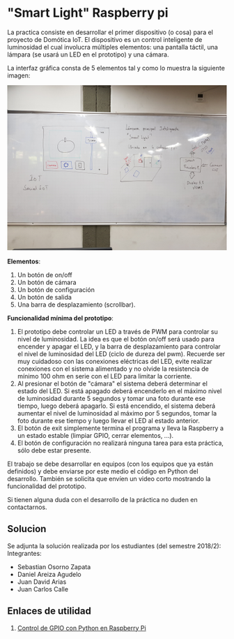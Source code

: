 # "Smart Light" Raspberry pi

La practica consiste en desarrollar el primer dispositivo (o cosa) para el proyecto de Domótica IoT. El dispositivo es un control inteligente de luminosidad el cual involucra múltiples elementos: una pantalla táctil, una lámpara (se usará un LED en el prototipo) y una cámara.

La interfaz gráfica consta de 5 elementos tal y como lo muestra la siguiente imagen:

![imagen](smartLight.jpg)

**Elementos**:
1. Un botón de on/off
2. Un botón de cámara
3. Un botón de configuración
4. Un botón de salida
5. Una barra de desplazamiento (scrollbar).

**Funcionalidad mínima del prototipo**:
1. El prototipo debe controlar un LED a través de PWM para controlar su nivel de luminosidad. La idea es que el botón on/off será usado para encender y apagar el LED, y la barra de desplazamiento para controlar el nivel de luminosidad del LED (ciclo de dureza del pwm). Recuerde ser muy cuidadoso con las conexiones eléctricas del LED, evite realizar conexiones con el sistema alimentado y no olvide la resistencia de mínimo 100 ohm en serie con el LED para limitar la corriente.
2. Al presionar el botón de "cámara" el sistema deberá determinar el estado del LED. Si está apagado deberá encenderlo en el máximo nivel de luminosidad durante 5 segundos y tomar una foto durante ese tiempo, luego deberá apagarlo. Si está encendido, el sistema deberá aumentar el nivel de luminosidad al máximo por 5 segundos, tomar la foto durante ese tiempo y luego llevar el LED al estado anterior.
3. El botón de exit simplemente termina el programa y lleva la Raspberry a un estado estable (limpiar GPIO, cerrar elementos, ...).
4. El botón de configuración no realizará ninguna tarea para esta práctica, sólo debe estar presente.

El trabajo se debe desarrollar en equipos (con los equipos que ya están definidos) y debe enviarse por este medio el código en Python del desarrollo. También se solicita que envíen un video corto mostrando la funcionalidad del prototipo.

Si tienen alguna duda con el desarrollo de la práctica no duden en contactarnos.

## Solucion ##

Se adjunta la solución realizada por los estudiantes (del semestre 2018/2):
Integrantes: 
* Sebastian Osorno Zapata
* Daniel Areiza Agudelo
* Juan David Arias
* Juan Carlos Calle

## Enlaces de utilidad ##
1. [Control de GPIO con Python en Raspberry Pi](https://www.programoergosum.com/cursos-online/raspberry-pi/238-control-de-gpio-con-python-en-raspberry-pi/led-regulado)



